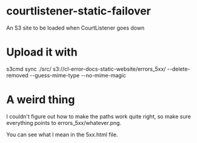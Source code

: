 # courtlistener-static-failover

An S3 site to be loaded when CourtListener goes down


# Upload it with

s3cmd sync ./src/ s3://cl-error-docs-static-website/errors_5xx/ --delete-removed --guess-mime-type --no-mime-magic


# A weird thing

I couldn't figure out how to make the paths work quite right, so make sure everything points to errors_5xx/whatever.png.

You can see what I mean in the 5xx.html file.